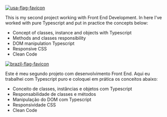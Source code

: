[![usa-flag-favicon](https://camo.githubusercontent.com/86a2bb1c8b985a9b38d80aa57a7e763a676db5b5/68747470733a2f2f692e696d6775722e636f6d2f52415a783275612e706e67)](https://camo.githubusercontent.com/86a2bb1c8b985a9b38d80aa57a7e763a676db5b5/68747470733a2f2f692e696d6775722e636f6d2f52415a783275612e706e67)

This is my second project working with Front End Development. In here I've worked with pure Typescript and put in practice the concepts below:

-   Concept of classes, instance and objects with Typescript
-   Methods and classes responsibility
-   DOM manipulation Typescript
-   Responsive CSS
-   Clean Code

[![brazil-flag-favicon](https://camo.githubusercontent.com/2ff778fa9fbcd5117404d1dd070027a569d32082/68747470733a2f2f692e696d6775722e636f6d2f355233447152512e706e67)](https://camo.githubusercontent.com/2ff778fa9fbcd5117404d1dd070027a569d32082/68747470733a2f2f692e696d6775722e636f6d2f355233447152512e706e67)

Este é meu segundo projeto com desenvolvimento Front End. Aqui eu trabalhei com Typescript puro e coloquei em prática os conceitos abaixo:

-   Conceito de classes, instâncias e objetos com Typescript
-   Responsabilidade de classes e métodos
-   Manipulação do DOM com Typescript
-   Responsividade CSS
-   Clean Code
